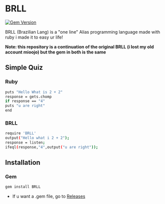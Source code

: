 # BRLL
[![Gem Version](https://badge.fury.io/rb/BRLL.svg)](https://badge.fury.io/rb/BRLL)

BRLL (Brazilian Lang) is a "one line" Alias programming language made with ruby
i made it to easy ur life!

**Note: this repository is a continuation of the original BRLL (i lost my old account mioojo) but the gem in both is the same** 

## Simple Quiz

### Ruby
```sh
puts "Hello What is 2 + 2"
response = gets.chomp
if response == "4"
puts "u are right"
end
```
### BRLL
```sh
require 'BRLL'
output("Hello what i 2 + 2");
response = listen;
ifeql(response,"4",output("u are right"));
```
## Installation

### Gem
```sh
gem install BRLL
```
* If u want a .gem file, go to [Releases](https://github.com/southernclaim/BRLL/release)
